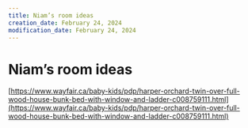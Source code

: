 ```yaml
---
title: Niam’s room ideas
creation_date: February 24, 2024
modification_date: February 24, 2024
---
```



# Niam’s room ideas 
[https://www.wayfair.ca/baby-kids/pdp/harper-orchard-twin-over-full-wood-house-bunk-bed-with-window-and-ladder-c008759111.html](https://www.wayfair.ca/baby-kids/pdp/harper-orchard-twin-over-full-wood-house-bunk-bed-with-window-and-ladder-c008759111.html)

